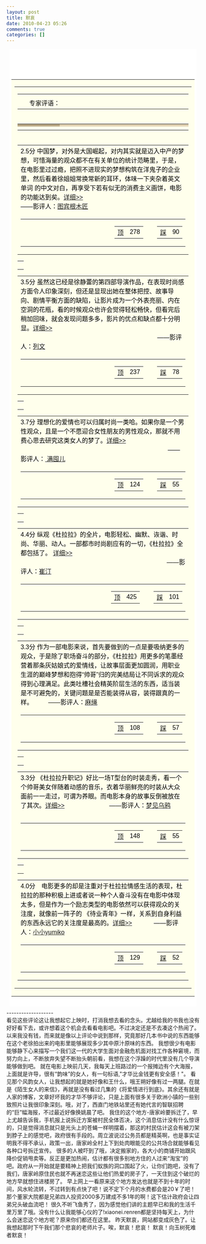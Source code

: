 ```yaml
---
layout: post
title: 默哀
date: 2010-04-23 05:26
comments: true
categories: []
---
```

<div style="color: rgb(0, 0, 0); font-family: Verdana, Arial, Helvetica, sans-serif; font-size: 14px !important; margin-top: 8px; margin-right: 8px; margin-bottom: 8px; margin-left: 8px; background-image: initial; background-attachment: initial; background-origin: initial; background-clip: initial; background-color: rgb(255, 255, 255); overflow-x: auto; overflow-y: auto; padding-top: 10px; padding-right: 5px; padding-bottom: 10px; padding-left: 5px; word-break: normal; width: auto !important; word-wrap: break-word; line-height: 1.5; background-position: initial initial; background-repeat: initial initial;">
<p style="margin-top: 0px; margin-right: 0px; margin-bottom: 0.8em; margin-left: 0px;">
 </p>
<div>
<p style="margin-top: 0px; margin-right: 0px; margin-bottom: 0.8em; margin-left: 0px;">
 </p>
<table width="445" border="0" cellspacing="0" cellpadding="0" style="cursor: default;"><tbody><tr><td valign="top" bgcolor="#FFFFEC" style="color: rgb(0, 0, 0); font-family: Verdana, Arial, Helvetica, sans-serif; font-size: 12pt; margin-top: 8px; margin-right: 8px; margin-bottom: 8px; margin-left: 8px; cursor: text;">
<table width="443" border="0" cellspacing="0" cellpadding="0" style="cursor: default;"><tbody><tr><td height="37" background="http://mat1.qq.com/ent/movie/pst/pstto_10.jpg" style="color: rgb(0, 0, 0); font-family: Verdana, Arial, Helvetica, sans-serif; font-size: 12pt; margin-top: 8px; margin-right: 8px; margin-bottom: 8px; margin-left: 8px; cursor: text;">
<table width="420" border="0" align="center" cellpadding="0" cellspacing="0" style="cursor: default;"><tbody><tr><td height="8" style="color: rgb(0, 0, 0); font-family: Verdana, Arial, Helvetica, sans-serif; font-size: 12pt; margin-top: 8px; margin-right: 8px; margin-bottom: 8px; margin-left: 8px; cursor: text;">
</td>
<td style="color: rgb(0, 0, 0); font-family: Verdana, Arial, Helvetica, sans-serif; font-size: 12pt; margin-top: 8px; margin-right: 8px; margin-bottom: 8px; margin-left: 8px; cursor: text;">
</td>
<td style="color: rgb(0, 0, 0); font-family: Verdana, Arial, Helvetica, sans-serif; font-size: 12pt; margin-top: 8px; margin-right: 8px; margin-bottom: 8px; margin-left: 8px; cursor: text;">
</td>
</tr><tr><td width="7" style="color: rgb(0, 0, 0); font-family: Verdana, Arial, Helvetica, sans-serif; font-size: 12pt; margin-top: 8px; margin-right: 8px; margin-bottom: 8px; margin-left: 8px; cursor: text;">
</td>
<td width="364" style="color: rgb(0, 0, 0); font-family: Verdana, Arial, Helvetica, sans-serif; font-size: 12pt; margin-top: 8px; margin-right: 8px; margin-bottom: 8px; margin-left: 8px; cursor: text;">
专家评语：</td>
<td width="49" style="color: rgb(0, 0, 0); font-family: Verdana, Arial, Helvetica, sans-serif; font-size: 12pt; margin-top: 8px; margin-right: 8px; margin-bottom: 8px; margin-left: 8px; cursor: text;">
 </td>
</tr></tbody></table></td>
</tr><tr><td style="color: rgb(0, 0, 0); font-family: Verdana, Arial, Helvetica, sans-serif; font-size: 12pt; margin-top: 8px; margin-right: 8px; margin-bottom: 8px; margin-left: 8px; cursor: text;">
<table width="420" border="0" align="center" cellpadding="0" cellspacing="0" style="cursor: default;"><tbody><tr><td width="95" height="2" bgcolor="#B9A784" style="color: rgb(0, 0, 0); font-family: Verdana, Arial, Helvetica, sans-serif; font-size: 12pt; margin-top: 8px; margin-right: 8px; margin-bottom: 8px; margin-left: 8px; cursor: text;">
</td>
<td width="325" bgcolor="#E1D1B2" style="color: rgb(0, 0, 0); font-family: Verdana, Arial, Helvetica, sans-serif; font-size: 12pt; margin-top: 8px; margin-right: 8px; margin-bottom: 8px; margin-left: 8px; cursor: text;">
</td>
</tr><tr><td height="10" style="color: rgb(0, 0, 0); font-family: Verdana, Arial, Helvetica, sans-serif; font-size: 12pt; margin-top: 8px; margin-right: 8px; margin-bottom: 8px; margin-left: 8px; cursor: text;">
</td>
<td style="color: rgb(0, 0, 0); font-family: Verdana, Arial, Helvetica, sans-serif; font-size: 12pt; margin-top: 8px; margin-right: 8px; margin-bottom: 8px; margin-left: 8px; cursor: text;">
</td>
</tr></tbody></table></td>
</tr><tr><td valign="top" style="color: rgb(0, 0, 0); font-family: Verdana, Arial, Helvetica, sans-serif; font-size: 12pt; margin-top: 8px; margin-right: 8px; margin-bottom: 8px; margin-left: 8px; cursor: text;">
<table width="420" border="0" align="center" cellpadding="0" cellspacing="0" style="cursor: default;"><tbody><tr><td style="color: rgb(0, 0, 0); font-family: Verdana, Arial, Helvetica, sans-serif; font-size: 12pt; margin-top: 8px; margin-right: 8px; margin-bottom: 8px; margin-left: 8px; cursor: text;">
<span>2.5分</span> 中国梦，对外是大国崛起，对内其实就是迈入中产的梦想，可惜海量的观众都不在有关单位的统计范畴里，于是，在电影里过过瘾，把照不进现实的梦想构筑在洋鬼子的企业里，然后看着徐姐姐常换常新的耳环，体味一下夹杂着英文单词
的中文对白，再享受下若有似无的消费主义画饼，电影的功能达到矣。<a href="http://blog.qq.com/qzone/55088297/1271304862.htm" target="_blank">详细>></a>　　　　　　　　　　　　　　　　　　　　
——影评人：<a href="http://mujiangcn.qzone.qq.com/" target="_blank">图宾根木匠</a></td>
</tr><tr><td style="color: rgb(0, 0, 0); font-family: Verdana, Arial, Helvetica, sans-serif; font-size: 12pt; margin-top: 8px; margin-right: 8px; margin-bottom: 8px; margin-left: 8px; cursor: text;">
<table width="420" border="0" cellspacing="0" cellpadding="0" style="cursor: default;"><tbody><tr><td width="288" style="color: rgb(0, 0, 0); font-family: Verdana, Arial, Helvetica, sans-serif; font-size: 12pt; margin-top: 8px; margin-right: 8px; margin-bottom: 8px; margin-left: 8px; cursor: text;">
</td>
<td width="63" height="22" background="http://mat1.qq.com/ent/movie/pst/pstto_bt.gif" style="color: rgb(0, 0, 0); font-family: Verdana, Arial, Helvetica, sans-serif; font-size: 12pt; margin-top: 8px; margin-right: 8px; margin-bottom: 8px; margin-left: 8px; cursor: text;">
<table width="56" border="0" align="center" cellpadding="0" cellspacing="0" style="cursor: default;"><tbody><tr><td width="22" align="center" valign="middle" style="color: rgb(0, 0, 0); font-family: Verdana, Arial, Helvetica, sans-serif; font-size: 12pt; margin-top: 8px; margin-right: 8px; margin-bottom: 8px; margin-left: 8px; cursor: text;">
<div donetext="顶"><a href="http://ent.qq.com/movie/movieps/dulala.htm" target="_self"><span>顶</span></a></div>
</td>
<td width="34" align="right" valign="middle" style="color: rgb(0, 0, 0); font-family: Verdana, Arial, Helvetica, sans-serif; font-size: 12pt; margin-top: 8px; margin-right: 8px; margin-bottom: 8px; margin-left: 8px; cursor: text;">
<div>278</div>
</td>
</tr></tbody></table></td>
<td width="6" style="color: rgb(0, 0, 0); font-family: Verdana, Arial, Helvetica, sans-serif; font-size: 12pt; margin-top: 8px; margin-right: 8px; margin-bottom: 8px; margin-left: 8px; cursor: text;">
</td>
<td width="63" height="22" background="http://mat1.qq.com/ent/movie/pst/pstto_bt.gif" style="color: rgb(0, 0, 0); font-family: Verdana, Arial, Helvetica, sans-serif; font-size: 12pt; margin-top: 8px; margin-right: 8px; margin-bottom: 8px; margin-left: 8px; cursor: text;">
<table width="56" border="0" align="center" cellpadding="0" cellspacing="0" style="cursor: default;"><tbody><tr><td width="22" align="center" style="color: rgb(0, 0, 0); font-family: Verdana, Arial, Helvetica, sans-serif; font-size: 12pt; margin-top: 8px; margin-right: 8px; margin-bottom: 8px; margin-left: 8px; cursor: text;">
<div donetext="踩"><a href="http://ent.qq.com/movie/movieps/dulala.htm" target="_self"><span>踩</span></a></div>
</td>
<td width="34" align="right" style="color: rgb(0, 0, 0); font-family: Verdana, Arial, Helvetica, sans-serif; font-size: 12pt; margin-top: 8px; margin-right: 8px; margin-bottom: 8px; margin-left: 8px; cursor: text;">
<div>90</div>
</td>
</tr></tbody></table></td>
</tr></tbody></table></td>
</tr></tbody></table><table width="426" border="0" align="center" cellpadding="0" cellspacing="0" style="cursor: default;"><tbody><tr><td height="8" style="color: rgb(0, 0, 0); font-family: Verdana, Arial, Helvetica, sans-serif; font-size: 12pt; margin-top: 8px; margin-right: 8px; margin-bottom: 8px; margin-left: 8px; cursor: text;">
</td>
</tr><tr><td height="1" background="http://mat1.qq.com/ent/movie/pst/pstto_bg2.gif" style="color: rgb(0, 0, 0); font-family: Verdana, Arial, Helvetica, sans-serif; font-size: 12pt; margin-top: 8px; margin-right: 8px; margin-bottom: 8px; margin-left: 8px; cursor: text;">
</td>
</tr><tr><td height="8" style="color: rgb(0, 0, 0); font-family: Verdana, Arial, Helvetica, sans-serif; font-size: 12pt; margin-top: 8px; margin-right: 8px; margin-bottom: 8px; margin-left: 8px; cursor: text;">
</td>
</tr></tbody></table><table width="420" border="0" align="center" cellpadding="0" cellspacing="0" style="cursor: default;"><tbody><tr><td style="color: rgb(0, 0, 0); font-family: Verdana, Arial, Helvetica, sans-serif; font-size: 12pt; margin-top: 8px; margin-right: 8px; margin-bottom: 8px; margin-left: 8px; cursor: text;">
<span>3.5分 </span>虽然这已经是徐静蕾的第四部导演作品，在表现时尚感方面令人印象深刻，但还是显现出她在整体把控、故事导向、剧情平衡方面的缺陷，让影片成为一个外表亮丽、内在空洞的花瓶，看的时候观众也许会觉得轻松畅快，但看完后稍加回味，就会发现问题多多，影片的优点和缺点都十分明显。<a href="http://act3.ent.qq.com/2988/work/show-id-3729.html" target="_blank">详细>></a><br/>
　　　　　　　　　　　　　　　　　　　　　　 ——影评人：<a href="http://350171383.qzone.qq.com/" target="_blank">列文</a></td>
</tr><tr><td style="color: rgb(0, 0, 0); font-family: Verdana, Arial, Helvetica, sans-serif; font-size: 12pt; margin-top: 8px; margin-right: 8px; margin-bottom: 8px; margin-left: 8px; cursor: text;">
<table width="420" border="0" cellspacing="0" cellpadding="0" style="cursor: default;"><tbody><tr><td width="288" style="color: rgb(0, 0, 0); font-family: Verdana, Arial, Helvetica, sans-serif; font-size: 12pt; margin-top: 8px; margin-right: 8px; margin-bottom: 8px; margin-left: 8px; cursor: text;">
</td>
<td width="63" height="22" background="http://mat1.qq.com/ent/movie/pst/pstto_bt.gif" style="color: rgb(0, 0, 0); font-family: Verdana, Arial, Helvetica, sans-serif; font-size: 12pt; margin-top: 8px; margin-right: 8px; margin-bottom: 8px; margin-left: 8px; cursor: text;">
<table width="56" border="0" align="center" cellpadding="0" cellspacing="0" style="cursor: default;"><tbody><tr><td width="22" align="center" valign="middle" style="color: rgb(0, 0, 0); font-family: Verdana, Arial, Helvetica, sans-serif; font-size: 12pt; margin-top: 8px; margin-right: 8px; margin-bottom: 8px; margin-left: 8px; cursor: text;">
<div donetext="顶"><a href="http://ent.qq.com/movie/movieps/dulala.htm" target="_self"><span>顶</span></a></div>
</td>
<td width="34" align="right" valign="middle" style="color: rgb(0, 0, 0); font-family: Verdana, Arial, Helvetica, sans-serif; font-size: 12pt; margin-top: 8px; margin-right: 8px; margin-bottom: 8px; margin-left: 8px; cursor: text;">
<div>237</div>
</td>
</tr></tbody></table></td>
<td width="6" style="color: rgb(0, 0, 0); font-family: Verdana, Arial, Helvetica, sans-serif; font-size: 12pt; margin-top: 8px; margin-right: 8px; margin-bottom: 8px; margin-left: 8px; cursor: text;">
</td>
<td width="63" height="22" background="http://mat1.qq.com/ent/movie/pst/pstto_bt.gif" style="color: rgb(0, 0, 0); font-family: Verdana, Arial, Helvetica, sans-serif; font-size: 12pt; margin-top: 8px; margin-right: 8px; margin-bottom: 8px; margin-left: 8px; cursor: text;">
<table width="56" border="0" align="center" cellpadding="0" cellspacing="0" style="cursor: default;"><tbody><tr><td width="22" align="center" style="color: rgb(0, 0, 0); font-family: Verdana, Arial, Helvetica, sans-serif; font-size: 12pt; margin-top: 8px; margin-right: 8px; margin-bottom: 8px; margin-left: 8px; cursor: text;">
<div donetext="踩"><a href="http://ent.qq.com/movie/movieps/dulala.htm" target="_self"><span>踩</span></a></div>
</td>
<td width="34" align="right" style="color: rgb(0, 0, 0); font-family: Verdana, Arial, Helvetica, sans-serif; font-size: 12pt; margin-top: 8px; margin-right: 8px; margin-bottom: 8px; margin-left: 8px; cursor: text;">
<div>78</div>
</td>
</tr></tbody></table></td>
</tr></tbody></table></td>
</tr></tbody></table><table width="426" border="0" align="center" cellpadding="0" cellspacing="0" style="cursor: default;"><tbody><tr><td height="8" style="color: rgb(0, 0, 0); font-family: Verdana, Arial, Helvetica, sans-serif; font-size: 12pt; margin-top: 8px; margin-right: 8px; margin-bottom: 8px; margin-left: 8px; cursor: text;">
</td>
</tr><tr><td height="1" background="http://mat1.qq.com/ent/movie/pst/pstto_bg2.gif" style="color: rgb(0, 0, 0); font-family: Verdana, Arial, Helvetica, sans-serif; font-size: 12pt; margin-top: 8px; margin-right: 8px; margin-bottom: 8px; margin-left: 8px; cursor: text;">
</td>
</tr><tr><td height="8" style="color: rgb(0, 0, 0); font-family: Verdana, Arial, Helvetica, sans-serif; font-size: 12pt; margin-top: 8px; margin-right: 8px; margin-bottom: 8px; margin-left: 8px; cursor: text;">
</td>
</tr></tbody></table><table width="420" border="0" align="center" cellpadding="0" cellspacing="0" style="cursor: default;"><tbody><tr><td style="color: rgb(0, 0, 0); font-family: Verdana, Arial, Helvetica, sans-serif; font-size: 12pt; margin-top: 8px; margin-right: 8px; margin-bottom: 8px; margin-left: 8px; cursor: text;">
<span>3.7分 </span>理想化的爱情也可以归属时尚一类哈。如果你是一个男性观众，且是一个不愿迎合女性朋友的男性观众，那就不用费心思去研究这类女人的梦了。<a href="http://act3.ent.qq.com/2988/work/show-id-3728.html" target="_blank">详细>></a><br/>
　　　　　　　　　　　　　　　　　　　　　　　　——影评人：<a href="http://35589148.qzone.qq.com/" target="_blank"> 满囤儿</a>　</td>
</tr><tr><td style="color: rgb(0, 0, 0); font-family: Verdana, Arial, Helvetica, sans-serif; font-size: 12pt; margin-top: 8px; margin-right: 8px; margin-bottom: 8px; margin-left: 8px; cursor: text;">
<table width="420" border="0" cellspacing="0" cellpadding="0" style="cursor: default;"><tbody><tr><td width="288" style="color: rgb(0, 0, 0); font-family: Verdana, Arial, Helvetica, sans-serif; font-size: 12pt; margin-top: 8px; margin-right: 8px; margin-bottom: 8px; margin-left: 8px; cursor: text;">
</td>
<td width="63" height="22" background="http://mat1.qq.com/ent/movie/pst/pstto_bt.gif" style="color: rgb(0, 0, 0); font-family: Verdana, Arial, Helvetica, sans-serif; font-size: 12pt; margin-top: 8px; margin-right: 8px; margin-bottom: 8px; margin-left: 8px; cursor: text;">
<table width="56" border="0" align="center" cellpadding="0" cellspacing="0" style="cursor: default;"><tbody><tr><td width="22" align="center" valign="middle" style="color: rgb(0, 0, 0); font-family: Verdana, Arial, Helvetica, sans-serif; font-size: 12pt; margin-top: 8px; margin-right: 8px; margin-bottom: 8px; margin-left: 8px; cursor: text;">
<div donetext="顶"><a href="http://ent.qq.com/movie/movieps/dulala.htm" target="_self"><span>顶</span></a></div>
</td>
<td width="34" align="right" valign="middle" style="color: rgb(0, 0, 0); font-family: Verdana, Arial, Helvetica, sans-serif; font-size: 12pt; margin-top: 8px; margin-right: 8px; margin-bottom: 8px; margin-left: 8px; cursor: text;">
<div>124</div>
</td>
</tr></tbody></table></td>
<td width="6" style="color: rgb(0, 0, 0); font-family: Verdana, Arial, Helvetica, sans-serif; font-size: 12pt; margin-top: 8px; margin-right: 8px; margin-bottom: 8px; margin-left: 8px; cursor: text;">
</td>
<td width="63" height="22" background="http://mat1.qq.com/ent/movie/pst/pstto_bt.gif" style="color: rgb(0, 0, 0); font-family: Verdana, Arial, Helvetica, sans-serif; font-size: 12pt; margin-top: 8px; margin-right: 8px; margin-bottom: 8px; margin-left: 8px; cursor: text;">
<table width="56" border="0" align="center" cellpadding="0" cellspacing="0" style="cursor: default;"><tbody><tr><td width="22" align="center" style="color: rgb(0, 0, 0); font-family: Verdana, Arial, Helvetica, sans-serif; font-size: 12pt; margin-top: 8px; margin-right: 8px; margin-bottom: 8px; margin-left: 8px; cursor: text;">
<div donetext="踩"><a href="http://ent.qq.com/movie/movieps/dulala.htm" target="_self"><span>踩</span></a></div>
</td>
<td width="34" align="right" style="color: rgb(0, 0, 0); font-family: Verdana, Arial, Helvetica, sans-serif; font-size: 12pt; margin-top: 8px; margin-right: 8px; margin-bottom: 8px; margin-left: 8px; cursor: text;">
<div>55</div>
</td>
</tr></tbody></table></td>
</tr></tbody></table></td>
</tr></tbody></table><table width="426" border="0" align="center" cellpadding="0" cellspacing="0" style="cursor: default;"><tbody><tr><td height="8" style="color: rgb(0, 0, 0); font-family: Verdana, Arial, Helvetica, sans-serif; font-size: 12pt; margin-top: 8px; margin-right: 8px; margin-bottom: 8px; margin-left: 8px; cursor: text;">
</td>
</tr><tr><td height="1" background="http://mat1.qq.com/ent/movie/pst/pstto_bg2.gif" style="color: rgb(0, 0, 0); font-family: Verdana, Arial, Helvetica, sans-serif; font-size: 12pt; margin-top: 8px; margin-right: 8px; margin-bottom: 8px; margin-left: 8px; cursor: text;">
</td>
</tr><tr><td height="8" style="color: rgb(0, 0, 0); font-family: Verdana, Arial, Helvetica, sans-serif; font-size: 12pt; margin-top: 8px; margin-right: 8px; margin-bottom: 8px; margin-left: 8px; cursor: text;">
</td>
</tr></tbody></table><table width="420" border="0" align="center" cellpadding="0" cellspacing="0" style="cursor: default;"><tbody><tr><td style="color: rgb(0, 0, 0); font-family: Verdana, Arial, Helvetica, sans-serif; font-size: 12pt; margin-top: 8px; margin-right: 8px; margin-bottom: 8px; margin-left: 8px; cursor: text;">
<span>4.4分</span> 纵观《杜拉拉》的全片，电影轻松、幽默、诙谐、时尚、华丽、动人。一部都市时尚剧应有的一切，《杜拉拉》全都包括了。 <a href="http://act3.ent.qq.com/2988/work/show-id-3727.html" target="_blank">详细>></a><br/>
　　　　　　　　　　　　　　　　　　　　 　 　　 ——影评人：<a href="http://622009370.qzone.qq.com/" target="_blank">崔汀</a></td>
</tr><tr><td style="color: rgb(0, 0, 0); font-family: Verdana, Arial, Helvetica, sans-serif; font-size: 12pt; margin-top: 8px; margin-right: 8px; margin-bottom: 8px; margin-left: 8px; cursor: text;">
<table width="420" border="0" cellspacing="0" cellpadding="0" style="cursor: default;"><tbody><tr><td width="288" style="color: rgb(0, 0, 0); font-family: Verdana, Arial, Helvetica, sans-serif; font-size: 12pt; margin-top: 8px; margin-right: 8px; margin-bottom: 8px; margin-left: 8px; cursor: text;">
</td>
<td width="63" height="22" background="http://mat1.qq.com/ent/movie/pst/pstto_bt.gif" style="color: rgb(0, 0, 0); font-family: Verdana, Arial, Helvetica, sans-serif; font-size: 12pt; margin-top: 8px; margin-right: 8px; margin-bottom: 8px; margin-left: 8px; cursor: text;">
<table width="56" border="0" align="center" cellpadding="0" cellspacing="0" style="cursor: default;"><tbody><tr><td width="22" align="center" valign="middle" style="color: rgb(0, 0, 0); font-family: Verdana, Arial, Helvetica, sans-serif; font-size: 12pt; margin-top: 8px; margin-right: 8px; margin-bottom: 8px; margin-left: 8px; cursor: text;">
<div donetext="顶"><a href="http://ent.qq.com/movie/movieps/dulala.htm" target="_self"><span>顶</span></a></div>
</td>
<td width="34" align="right" valign="middle" style="color: rgb(0, 0, 0); font-family: Verdana, Arial, Helvetica, sans-serif; font-size: 12pt; margin-top: 8px; margin-right: 8px; margin-bottom: 8px; margin-left: 8px; cursor: text;">
<div>425</div>
</td>
</tr></tbody></table></td>
<td width="6" style="color: rgb(0, 0, 0); font-family: Verdana, Arial, Helvetica, sans-serif; font-size: 12pt; margin-top: 8px; margin-right: 8px; margin-bottom: 8px; margin-left: 8px; cursor: text;">
</td>
<td width="63" height="22" background="http://mat1.qq.com/ent/movie/pst/pstto_bt.gif" style="color: rgb(0, 0, 0); font-family: Verdana, Arial, Helvetica, sans-serif; font-size: 12pt; margin-top: 8px; margin-right: 8px; margin-bottom: 8px; margin-left: 8px; cursor: text;">
<table width="56" border="0" align="center" cellpadding="0" cellspacing="0" style="cursor: default;"><tbody><tr><td width="22" align="center" style="color: rgb(0, 0, 0); font-family: Verdana, Arial, Helvetica, sans-serif; font-size: 12pt; margin-top: 8px; margin-right: 8px; margin-bottom: 8px; margin-left: 8px; cursor: text;">
<div donetext="踩"><a href="http://ent.qq.com/movie/movieps/dulala.htm" target="_self"><span>踩</span></a></div>
</td>
<td width="34" align="right" style="color: rgb(0, 0, 0); font-family: Verdana, Arial, Helvetica, sans-serif; font-size: 12pt; margin-top: 8px; margin-right: 8px; margin-bottom: 8px; margin-left: 8px; cursor: text;">
<div>101</div>
</td>
</tr></tbody></table></td>
</tr></tbody></table></td>
</tr></tbody></table><table width="426" border="0" align="center" cellpadding="0" cellspacing="0" style="cursor: default;"><tbody><tr><td height="8" style="color: rgb(0, 0, 0); font-family: Verdana, Arial, Helvetica, sans-serif; font-size: 12pt; margin-top: 8px; margin-right: 8px; margin-bottom: 8px; margin-left: 8px; cursor: text;">
</td>
</tr><tr><td height="1" background="http://mat1.qq.com/ent/movie/pst/pstto_bg2.gif" style="color: rgb(0, 0, 0); font-family: Verdana, Arial, Helvetica, sans-serif; font-size: 12pt; margin-top: 8px; margin-right: 8px; margin-bottom: 8px; margin-left: 8px; cursor: text;">
</td>
</tr><tr><td height="8" style="color: rgb(0, 0, 0); font-family: Verdana, Arial, Helvetica, sans-serif; font-size: 12pt; margin-top: 8px; margin-right: 8px; margin-bottom: 8px; margin-left: 8px; cursor: text;">
</td>
</tr></tbody></table><table width="420" border="0" align="center" cellpadding="0" cellspacing="0" style="cursor: default;"><tbody><tr><td style="color: rgb(0, 0, 0); font-family: Verdana, Arial, Helvetica, sans-serif; font-size: 12pt; margin-top: 8px; margin-right: 8px; margin-bottom: 8px; margin-left: 8px; cursor: text;">
<span>3.3分 </span>作为一部电影来说，首先要做到的一点是要吸纳更多的观众，于是除了职场奋斗的部分，《杜拉拉》用更多的笔墨经营着那条灰姑娘式的爱情线，让故事层面更加圆润，用职业生涯的巅峰梦想和抱得“帅哥”归的完美结局让不同诉求的观众得到心理满足。此类吐槽社会精英阶层生活的东西，适当装是不可避免的，关键问题是是否能装得从容，装得跟真的一样。　　　——影评人：<a href="http://492398431.qzone.qq.com/" target="_blank">麻绳</a></td>
</tr><tr><td style="color: rgb(0, 0, 0); font-family: Verdana, Arial, Helvetica, sans-serif; font-size: 12pt; margin-top: 8px; margin-right: 8px; margin-bottom: 8px; margin-left: 8px; cursor: text;">
<table width="420" border="0" cellspacing="0" cellpadding="0" style="cursor: default;"><tbody><tr><td width="288" style="color: rgb(0, 0, 0); font-family: Verdana, Arial, Helvetica, sans-serif; font-size: 12pt; margin-top: 8px; margin-right: 8px; margin-bottom: 8px; margin-left: 8px; cursor: text;">
</td>
<td width="63" height="22" background="http://mat1.qq.com/ent/movie/pst/pstto_bt.gif" style="color: rgb(0, 0, 0); font-family: Verdana, Arial, Helvetica, sans-serif; font-size: 12pt; margin-top: 8px; margin-right: 8px; margin-bottom: 8px; margin-left: 8px; cursor: text;">
<table width="56" border="0" align="center" cellpadding="0" cellspacing="0" style="cursor: default;"><tbody><tr><td width="22" align="center" valign="middle" style="color: rgb(0, 0, 0); font-family: Verdana, Arial, Helvetica, sans-serif; font-size: 12pt; margin-top: 8px; margin-right: 8px; margin-bottom: 8px; margin-left: 8px; cursor: text;">
<div donetext="顶"><a href="http://ent.qq.com/movie/movieps/dulala.htm" target="_self"><span>顶</span></a></div>
</td>
<td width="34" align="right" valign="middle" style="color: rgb(0, 0, 0); font-family: Verdana, Arial, Helvetica, sans-serif; font-size: 12pt; margin-top: 8px; margin-right: 8px; margin-bottom: 8px; margin-left: 8px; cursor: text;">
<div>108</div>
</td>
</tr></tbody></table></td>
<td width="6" style="color: rgb(0, 0, 0); font-family: Verdana, Arial, Helvetica, sans-serif; font-size: 12pt; margin-top: 8px; margin-right: 8px; margin-bottom: 8px; margin-left: 8px; cursor: text;">
</td>
<td width="63" height="22" background="http://mat1.qq.com/ent/movie/pst/pstto_bt.gif" style="color: rgb(0, 0, 0); font-family: Verdana, Arial, Helvetica, sans-serif; font-size: 12pt; margin-top: 8px; margin-right: 8px; margin-bottom: 8px; margin-left: 8px; cursor: text;">
<table width="56" border="0" align="center" cellpadding="0" cellspacing="0" style="cursor: default;"><tbody><tr><td width="22" align="center" style="color: rgb(0, 0, 0); font-family: Verdana, Arial, Helvetica, sans-serif; font-size: 12pt; margin-top: 8px; margin-right: 8px; margin-bottom: 8px; margin-left: 8px; cursor: text;">
<div donetext="踩"><a href="http://ent.qq.com/movie/movieps/dulala.htm" target="_self"><span>踩</span></a></div>
</td>
<td width="34" align="right" style="color: rgb(0, 0, 0); font-family: Verdana, Arial, Helvetica, sans-serif; font-size: 12pt; margin-top: 8px; margin-right: 8px; margin-bottom: 8px; margin-left: 8px; cursor: text;">
<div>57</div>
</td>
</tr></tbody></table></td>
</tr></tbody></table></td>
</tr></tbody></table><table width="426" border="0" align="center" cellpadding="0" cellspacing="0" style="cursor: default;"><tbody><tr><td height="8" style="color: rgb(0, 0, 0); font-family: Verdana, Arial, Helvetica, sans-serif; font-size: 12pt; margin-top: 8px; margin-right: 8px; margin-bottom: 8px; margin-left: 8px; cursor: text;">
</td>
</tr><tr><td height="1" background="http://mat1.qq.com/ent/movie/pst/pstto_bg2.gif" style="color: rgb(0, 0, 0); font-family: Verdana, Arial, Helvetica, sans-serif; font-size: 12pt; margin-top: 8px; margin-right: 8px; margin-bottom: 8px; margin-left: 8px; cursor: text;">
</td>
</tr><tr><td height="8" style="color: rgb(0, 0, 0); font-family: Verdana, Arial, Helvetica, sans-serif; font-size: 12pt; margin-top: 8px; margin-right: 8px; margin-bottom: 8px; margin-left: 8px; cursor: text;">
</td>
</tr></tbody></table><table width="420" border="0" align="center" cellpadding="0" cellspacing="0" style="cursor: default;"><tbody><tr><td style="color: rgb(0, 0, 0); font-family: Verdana, Arial, Helvetica, sans-serif; font-size: 12pt; margin-top: 8px; margin-right: 8px; margin-bottom: 8px; margin-left: 8px; cursor: text;">
<p style="margin-top: 0px; margin-right: 0px; margin-bottom: 0.8em; margin-left: 0px;">
<span>3.3分</span> 《杜拉拉升职记》好比一场T型台的时装走秀，看一个个帅哥美女伴随着动感的音乐，衣着华丽鲜亮的时装从大众面前一一走过，可谓为养眼。而电影本身的故事反倒被放在了其次。<a href="http://act3.ent.qq.com/2988/work/show-id-3726.html" target="_blank">详细>></a>　　　　　　　
——影评人：<a href="http://565130052.qzone.qq.com/" target="_blank">梦见乌鸦</a></p>
</td>
</tr><tr><td style="color: rgb(0, 0, 0); font-family: Verdana, Arial, Helvetica, sans-serif; font-size: 12pt; margin-top: 8px; margin-right: 8px; margin-bottom: 8px; margin-left: 8px; cursor: text;">
<table width="420" border="0" cellspacing="0" cellpadding="0" style="cursor: default;"><tbody><tr><td width="288" style="color: rgb(0, 0, 0); font-family: Verdana, Arial, Helvetica, sans-serif; font-size: 12pt; margin-top: 8px; margin-right: 8px; margin-bottom: 8px; margin-left: 8px; cursor: text;">
</td>
<td width="63" height="22" background="http://mat1.qq.com/ent/movie/pst/pstto_bt.gif" style="color: rgb(0, 0, 0); font-family: Verdana, Arial, Helvetica, sans-serif; font-size: 12pt; margin-top: 8px; margin-right: 8px; margin-bottom: 8px; margin-left: 8px; cursor: text;">
<table width="56" border="0" align="center" cellpadding="0" cellspacing="0" style="cursor: default;"><tbody><tr><td width="22" align="center" valign="middle" style="color: rgb(0, 0, 0); font-family: Verdana, Arial, Helvetica, sans-serif; font-size: 12pt; margin-top: 8px; margin-right: 8px; margin-bottom: 8px; margin-left: 8px; cursor: text;">
<div donetext="顶"><a href="http://ent.qq.com/movie/movieps/dulala.htm" target="_self"><span>顶</span></a></div>
</td>
<td width="34" align="right" valign="middle" style="color: rgb(0, 0, 0); font-family: Verdana, Arial, Helvetica, sans-serif; font-size: 12pt; margin-top: 8px; margin-right: 8px; margin-bottom: 8px; margin-left: 8px; cursor: text;">
<div>148</div>
</td>
</tr></tbody></table></td>
<td width="6" style="color: rgb(0, 0, 0); font-family: Verdana, Arial, Helvetica, sans-serif; font-size: 12pt; margin-top: 8px; margin-right: 8px; margin-bottom: 8px; margin-left: 8px; cursor: text;">
</td>
<td width="63" height="22" background="http://mat1.qq.com/ent/movie/pst/pstto_bt.gif" style="color: rgb(0, 0, 0); font-family: Verdana, Arial, Helvetica, sans-serif; font-size: 12pt; margin-top: 8px; margin-right: 8px; margin-bottom: 8px; margin-left: 8px; cursor: text;">
<table width="56" border="0" align="center" cellpadding="0" cellspacing="0" style="cursor: default;"><tbody><tr><td width="22" align="center" style="color: rgb(0, 0, 0); font-family: Verdana, Arial, Helvetica, sans-serif; font-size: 12pt; margin-top: 8px; margin-right: 8px; margin-bottom: 8px; margin-left: 8px; cursor: text;">
<div donetext="踩"><a href="http://ent.qq.com/movie/movieps/dulala.htm" target="_self"><span>踩</span></a></div>
</td>
<td width="34" align="right" style="color: rgb(0, 0, 0); font-family: Verdana, Arial, Helvetica, sans-serif; font-size: 12pt; margin-top: 8px; margin-right: 8px; margin-bottom: 8px; margin-left: 8px; cursor: text;">
<div>55</div>
</td>
</tr></tbody></table></td>
</tr></tbody></table></td>
</tr></tbody></table><table width="426" border="0" align="center" cellpadding="0" cellspacing="0" style="cursor: default;"><tbody><tr><td height="8" style="color: rgb(0, 0, 0); font-family: Verdana, Arial, Helvetica, sans-serif; font-size: 12pt; margin-top: 8px; margin-right: 8px; margin-bottom: 8px; margin-left: 8px; cursor: text;">
</td>
</tr><tr><td height="1" background="http://mat1.qq.com/ent/movie/pst/pstto_bg2.gif" style="color: rgb(0, 0, 0); font-family: Verdana, Arial, Helvetica, sans-serif; font-size: 12pt; margin-top: 8px; margin-right: 8px; margin-bottom: 8px; margin-left: 8px; cursor: text;">
</td>
</tr><tr><td height="8" style="color: rgb(0, 0, 0); font-family: Verdana, Arial, Helvetica, sans-serif; font-size: 12pt; margin-top: 8px; margin-right: 8px; margin-bottom: 8px; margin-left: 8px; cursor: text;">
</td>
</tr></tbody></table><table width="420" border="0" align="center" cellpadding="0" cellspacing="0" style="cursor: default;"><tbody><tr><td style="color: rgb(0, 0, 0); font-family: Verdana, Arial, Helvetica, sans-serif; font-size: 12pt; margin-top: 8px; margin-right: 8px; margin-bottom: 8px; margin-left: 8px; cursor: text;">
<span>4.0分</span>　电影更多的却是注重对于杜拉拉情感生活的表现，杜拉拉的那种积极上进或者说一种个人奋斗没有在电影中体现太多，但是作为一个励志类型的电影依然可以获得观众的关注度，就像前一阵子的
《待业青年》一样，关系到自身利益的东西永远它的关注度是最高的。<a href="http://blog.qq.com/qzone/328829993/1271605974.htm" target="_blank">详细>></a> 　　　
——影评人：<a href="http://328829993.qzone.qq.com/" target="_blank">小小yumiko</a></td>
</tr><tr><td style="color: rgb(0, 0, 0); font-family: Verdana, Arial, Helvetica, sans-serif; font-size: 12pt; margin-top: 8px; margin-right: 8px; margin-bottom: 8px; margin-left: 8px; cursor: text;">
<table width="420" border="0" cellspacing="0" cellpadding="0" style="cursor: default;"><tbody><tr><td width="288" style="color: rgb(0, 0, 0); font-family: Verdana, Arial, Helvetica, sans-serif; font-size: 12pt; margin-top: 8px; margin-right: 8px; margin-bottom: 8px; margin-left: 8px; cursor: text;">
</td>
<td width="63" height="22" background="http://mat1.qq.com/ent/movie/pst/pstto_bt.gif" style="color: rgb(0, 0, 0); font-family: Verdana, Arial, Helvetica, sans-serif; font-size: 12pt; margin-top: 8px; margin-right: 8px; margin-bottom: 8px; margin-left: 8px; cursor: text;">
<table width="56" border="0" align="center" cellpadding="0" cellspacing="0" style="cursor: default;"><tbody><tr><td width="22" align="center" valign="middle" style="color: rgb(0, 0, 0); font-family: Verdana, Arial, Helvetica, sans-serif; font-size: 12pt; margin-top: 8px; margin-right: 8px; margin-bottom: 8px; margin-left: 8px; cursor: text;">
<div donetext="顶"><a href="http://ent.qq.com/movie/movieps/dulala.htm" target="_self"><span>顶</span></a></div>
</td>
<td width="34" align="right" valign="middle" style="color: rgb(0, 0, 0); font-family: Verdana, Arial, Helvetica, sans-serif; font-size: 12pt; margin-top: 8px; margin-right: 8px; margin-bottom: 8px; margin-left: 8px; cursor: text;">
<div>129</div>
</td>
</tr></tbody></table></td>
<td width="6" style="color: rgb(0, 0, 0); font-family: Verdana, Arial, Helvetica, sans-serif; font-size: 12pt; margin-top: 8px; margin-right: 8px; margin-bottom: 8px; margin-left: 8px; cursor: text;">
</td>
<td width="63" height="22" background="http://mat1.qq.com/ent/movie/pst/pstto_bt.gif" style="color: rgb(0, 0, 0); font-family: Verdana, Arial, Helvetica, sans-serif; font-size: 12pt; margin-top: 8px; margin-right: 8px; margin-bottom: 8px; margin-left: 8px; cursor: text;">
<table width="56" border="0" align="center" cellpadding="0" cellspacing="0" style="cursor: default;"><tbody><tr><td width="22" align="center" style="color: rgb(0, 0, 0); font-family: Verdana, Arial, Helvetica, sans-serif; font-size: 12pt; margin-top: 8px; margin-right: 8px; margin-bottom: 8px; margin-left: 8px; cursor: text;">
<div donetext="踩"><a href="http://ent.qq.com/movie/movieps/dulala.htm" target="_self"><span>踩</span></a></div>
</td>
<td width="34" align="right" style="color: rgb(0, 0, 0); font-family: Verdana, Arial, Helvetica, sans-serif; font-size: 12pt; margin-top: 8px; margin-right: 8px; margin-bottom: 8px; margin-left: 8px; cursor: text;">
<div>52</div>
</td>
</tr></tbody></table></td>
</tr></tbody></table></td>
</tr></tbody></table></td>
</tr></tbody></table></td>
</tr></tbody></table></div>
</div>
------------------- 
<div>
看见这些评论这让我想起它上映时，打消我想去看的念头。尤越给我的书我也没有好好看下去，或许想着这个机会去看看电影吧。不过决定还是不去凑这个热闹了。以来我没有钱，而来就是像以上评论中说到那样，究竟那好几本书中说的东西能够在这个老徐拍出来的电影里能够展现多少其中原汁原味的东西。
我想很少有电影能够静下心来描写一个我们这一代的大学生面对金融危机面对找工作各种窘境，而努力向上，不断放弃失望不断抬头朝前看，我想在这个浮躁的时代里没有几个导演能够做到吧。
就在电影上映前几天，我每天上班路过的一个报摊边有个大海报，上面就是许导，很有“韵味”的女人，有一句标语,"才华比金钱更有安全感！"。
看见那个风韵女人，让我想起的就是她好像和王什么，哦王朔好像有过一两腿。在就是《陌生女人的来信》，再就是没有看过几集的《将爱情进行到底》。其余还有就是人家的博客，文章好坏我的才华不够评论，只是上面有很多关于欧洲小镇的一些别致照片让我很印象深刻。哦，对了，西直门地铁站里还有她代言的智联招聘的“巨”幅海报，不过最近好像换姚晨了吧。
我住的这个地方-唐家岭要拆迁了，早上尤越告诉我，手机报上说拆迁方案被村民全体否决，这个消息估计没有什么惊讶的，只是觉得消息就只是光头上的苍蝇一样明摆着，那这的村民估计这会有被刀架到脖子上的感觉吧，政府很有手段的。周立波说过公务员都是精英啊，也是事实证明我不得不承认，政策一出，唐家岭全村上下到处肉眼能见的公共场合就能够看见各种口号拆迁宣传。
很多的人被吓到了哦，决定搬家的，各大小的商铺开始跟风降价促销甩卖等。反正是更加热闹，估计都有很多别地方住的人过来“淘宝”的
吧。政府从一开始就是要精神上把我们蚁族的洞口围起了火，让你们跑吧，没有了我们，唐家岭原住民也就不再迷恋这些让他们热爱的房子了，一天住到这个破烂的地方早就想住进楼房了。
早上网上一看原来这个地方发达也就是不到十年的时间，风水轮流转，不过转到有点快了吧！说不定下个月的水费都会是20￥了吧！那个董家大院都是兄弟四人投资2000多万建成不多1年的啊！这下估计政府会让四弟兄头破血流吧！
很久不听飞鱼秀了，因为感觉他们讲的主题早已和我的生活千里万里了哦。没有什么让我能够心仪的了!xiaonei.renren都是坚持每天上，为什么会迷恋这个地方呢？原来你们都还在这里。
昨天默哀，网站都变成灰色了。让我想起那时下午我们那个悲哀的老师片子。唉，默哀！悲哀！ 默哀！向玉树死难者默哀！</div>
